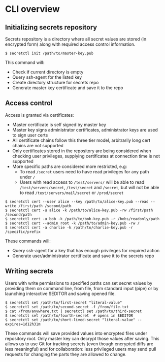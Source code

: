 # CLI overview

## Initializing secrets repository

Secrets repository is a directory where all secret values are stored
(in encrypted form) along with required access control information.

```console
$ secretctl init /path/to/master-key.pub
```

This command will:

- Check if current directory is empty
- Query ssh-agent for the listed key
- Create directory structure for secrets repo
- Generate master key certificate and save it to the repo


## Access control

Access is granted via certificates:

- Master certificate is self signed by master key
- Master key signs administrator certificates, administrator keys are used
  to sign user certs
- All certificate chains follow this three tier model, arbitrarily long cert
  chains are not supported
- Only certificates stored in the repository are being considered when
  checking user privileges, supplying certificates at connection time is not
  supported
- More specific paths are considered more restricted, e.g:
    - To read `/secret` users need to have read privileges for any path under `/`
    - Users with read access to `/test/servers/` will be able to read
      `/test/servers/secret`, `/test/secret` and `/secret`, but will not be
      able to read `/test/servers/mail/secret` or `/prod/secret`

```console
$ secretctl cert --user alice --key /path/to/alice-key.pub --read --write /first/path /second/path
$ secretctl cert -u alice -k /path/to/alice-key.pub -rw /first/path /second/path
$ secretctl cert -u bob -k /path/to/bob-key.pub -r /bobs/readonly/path
$ secretctl cert --admin root -k /path/to/admin-key.pub -rw /
$ secretctl cert -a charlie -k /path/to/charlie-key.pub -r /specific/prefix
```

These commands will:

- Query ssh-agent for a key that has enough privileges for required action
- Generate user/administrator certificate and save it to the secrets repo


## Writing secrets

Users with write permissions to specified paths can set secret values by
providing them on command line, from file, from standard input (pipe) or by
launching interactive $EDITOR and saving opened file.

```console
$ secretctl set /path/to/first-secret "literal-value"
$ secretctl set /path/to/second-secret -f /from/file.txt
$ cat /from/anywhere.txt | secretctl set /path/to/third-secret
$ secretctl set /path/to/fourth-secret  # opens in $EDITOR
$ secretctl set /path/to/short-lived-secret "literal-value" --expires=1d12h31m
```

These commands will save provided values into encrypted files under
repository root. Only master key can decrypt those values after saving.
This allows us to use Git for tracking secrets (even though encrypted diffs
are less meaningful) and for collaboration: less privileged users may send
pull requests for changing the parts they are allowed to change.
